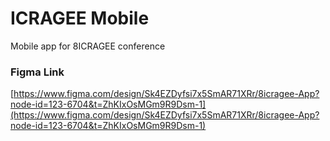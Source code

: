 # ICRAGEE Mobile

Mobile app for 8ICRAGEE conference

### Figma Link 
[https://www.figma.com/design/Sk4EZDyfsi7x5SmAR71XRr/8icragee-App?node-id=123-6704&t=ZhKIxOsMGm9R9Dsm-1](https://www.figma.com/design/Sk4EZDyfsi7x5SmAR71XRr/8icragee-App?node-id=123-6704&t=ZhKIxOsMGm9R9Dsm-1)

